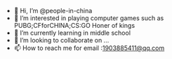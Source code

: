 - 👋 Hi, I’m @people-in-china
- 👀 I’m interested in playing computer games such as PUBG;CFforCHINA;CS:GO Honer of kings
- 🌱 I’m currently learning in middle school
- 💞️ I’m looking to collaborate on ...
- 📫 How to reach me for email :1903885411@qq.com

<!---
people-in-china/people-in-china is a ✨ special ✨ repository because its `README.md` (this file) appears on your GitHub profile.
You can click the Preview link to take a look at your changes.
--->
